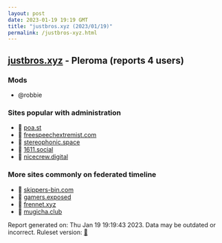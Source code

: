 ```yaml
---
layout: post
date: 2023-01-19 19:19 GMT
title: "justbros.xyz (2023/01/19)"
permalink: /justbros-xyz.html
---
```


## [justbros.xyz](https://justbros.xyz) - Pleroma (reports 4 users)

### Mods
 * @robbie

### Sites popular with administration

* 🐘 [poa.st](/poa-st.html)
* 🐘 [freespeechextremist.com](/freespeechextremist-com.html)
* 🐘 [stereophonic.space](/stereophonic-space.html)
* 🐘 [1611.social](/1611-social.html)
* 🐘 [nicecrew.digital](/nicecrew-digital.html)

### More sites commonly on federated timeline

* 🐘 [skippers-bin.com](/skippers-bin-com.html)
* 🐘 [gamers.exposed](/gamers-exposed.html)
* 🐘 [frennet.xyz](/frennet-xyz.html)
* 🐘 [mugicha.club](/mugicha-club.html)

Report generated on: Thu Jan 19 19:19:43 2023. Data may be outdated or incorrect.
Ruleset version: [🧁](/version-cupcake)
